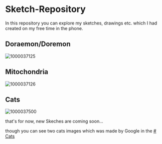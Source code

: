 # Sketch-Repository
In this repository you can explore my sketches, drawings etc. which I had created on my free time in the phone.

## Doraemon/Doremon 
![1000037125](https://github.com/Galahadagent/Sketch-Repository/assets/161305918/f04188b5-5400-4f7a-9471-52c40a9c4b3d)

## Mitochondria
![1000037126](https://github.com/Galahadagent/Sketch-Repository/assets/161305918/ae4f71dc-4bb2-465b-938b-21e8c47ab6a7)

## Cats
![1000037500](https://github.com/Galahadagent/Sketch-Repository/assets/161305918/fe7a21b7-832a-400e-adc5-451bdfc04f87)


that's for now, new Skeches are coming soon...

though you can see two cats images which was made by Google in the [# Cats](Cats)
